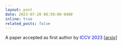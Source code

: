 ```yaml
---
layout: post
date: 2023-07-20 08:59:00-0400
inline: true
related_posts: false
---
```


A paper accepted as first author by <span style='color:blue'>ICCV 2023</span> [[arxiv]](https://arxiv.org/abs/2304.00058) 
